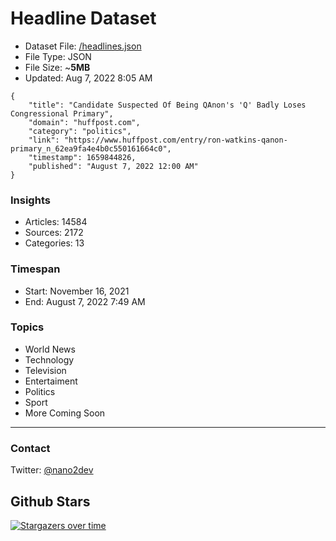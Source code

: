 # Headline Dataset

- Dataset File: [/headlines.json](https://raw.githubusercontent.com/fwd/news/master/headlines.json) 
- File Type: JSON
- File Size: ~**5MB**
- Updated: Aug 7, 2022 8:05 AM

```
{
    "title": "Candidate Suspected Of Being QAnon's 'Q' Badly Loses Congressional Primary",
    "domain": "huffpost.com",
    "category": "politics",
    "link": "https://www.huffpost.com/entry/ron-watkins-qanon-primary_n_62ea9fa4e4b0c550161664c0",
    "timestamp": 1659844826,
    "published": "August 7, 2022 12:00 AM"
}
```

### Insights

- Articles: 14584
- Sources: 2172
- Categories: 13

### Timespan

- Start: November 16, 2021
- End: August 7, 2022 7:49 AM

### Topics

- World News
- Technology
- Television
- Entertaiment
- Politics
- Sport
- More Coming Soon

---

### Contact 

Twitter: [@nano2dev](https://twitter.com/nano2dev)

## Github Stars

[![Stargazers over time](https://starchart.cc/fwd/news.svg)](https://starchart.cc/fwd/news)
	